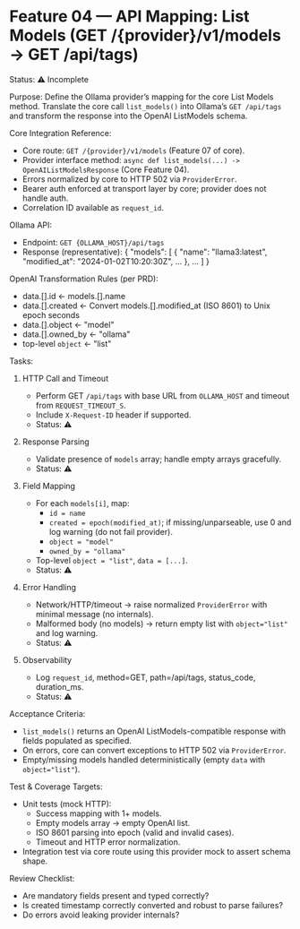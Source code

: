# Feature 04 — API Mapping: List Models (GET /{provider}/v1/models → GET /api/tags)

Status: ⚠️ Incomplete

Purpose:
Define the Ollama provider’s mapping for the core List Models method. Translate the core call `list_models()` into Ollama’s `GET /api/tags` and transform the response into the OpenAI ListModels schema.

Core Integration Reference:
- Core route: `GET /{provider}/v1/models` (Feature 07 of core).
- Provider interface method: `async def list_models(...) -> OpenAIListModelsResponse` (Core Feature 04).
- Errors normalized by core to HTTP 502 via `ProviderError`.
- Bearer auth enforced at transport layer by core; provider does not handle auth.
- Correlation ID available as `request_id`.

Ollama API:
- Endpoint: `GET {OLLAMA_HOST}/api/tags`
- Response (representative):
  {
    "models": [
      { "name": "llama3:latest", "modified_at": "2024-01-02T10:20:30Z", ... },
      ...
    ]
  }

OpenAI Transformation Rules (per PRD):
- data.[].id ← models.[].name
- data.[].created ← Convert models.[].modified_at (ISO 8601) to Unix epoch seconds
- data.[].object ← "model"
- data.[].owned_by ← "ollama"
- top-level `object` ← "list"

Tasks:
1. HTTP Call and Timeout
   - Perform GET `/api/tags` with base URL from `OLLAMA_HOST` and timeout from `REQUEST_TIMEOUT_S`.
   - Include `X-Request-ID` header if supported.
   - Status: ⚠️

2. Response Parsing
   - Validate presence of `models` array; handle empty arrays gracefully.
   - Status: ⚠️

3. Field Mapping
   - For each `models[i]`, map:
     - `id = name`
     - `created = epoch(modified_at)`; if missing/unparseable, use 0 and log warning (do not fail provider).
     - `object = "model"`
     - `owned_by = "ollama"`
   - Top-level `object = "list"`, `data = [...]`.
   - Status: ⚠️

4. Error Handling
   - Network/HTTP/timeout → raise normalized `ProviderError` with minimal message (no internals).
   - Malformed body (no models) → return empty list with `object="list"` and log warning.
   - Status: ⚠️

5. Observability
   - Log `request_id`, method=GET, path=/api/tags, status_code, duration_ms.
   - Status: ⚠️

Acceptance Criteria:
- `list_models()` returns an OpenAI ListModels-compatible response with fields populated as specified.
- On errors, core can convert exceptions to HTTP 502 via `ProviderError`.
- Empty/missing models handled deterministically (empty `data` with `object="list"`).

Test & Coverage Targets:
- Unit tests (mock HTTP):
  - Success mapping with 1+ models.
  - Empty models array → empty OpenAI list.
  - ISO 8601 parsing into epoch (valid and invalid cases).
  - Timeout and HTTP error normalization.
- Integration test via core route using this provider mock to assert schema shape.

Review Checklist:
- Are mandatory fields present and typed correctly?
- Is created timestamp correctly converted and robust to parse failures?
- Do errors avoid leaking provider internals?
